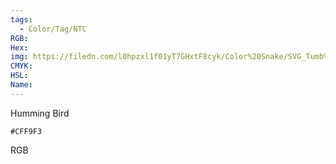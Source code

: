 ```yaml
---
tags:
  - Color/Tag/NTC
RGB:
Hex:
img: https://filedn.com/l0hpzxl1f01yT7GHxtF8cyk/Color%20Snake/SVG_Tumb%20Mass%20No%20Name/CFF9F3.svg
CMYK:
HSL:
Name:
---
```

Humming Bird
```palette
#CFF9F3
```
RGB
